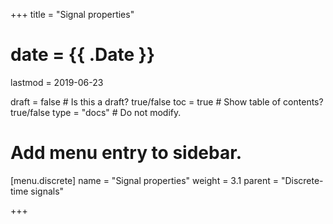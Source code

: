 +++
title = "Signal properties"

# date = {{ .Date }}
lastmod = 2019-06-23

draft = false  # Is this a draft? true/false
toc = true  # Show table of contents? true/false
type = "docs"  # Do not modify.

# Add menu entry to sidebar.
[menu.discrete]
  name = "Signal properties"
  weight = 3.1
  parent = "Discrete-time signals"


+++
